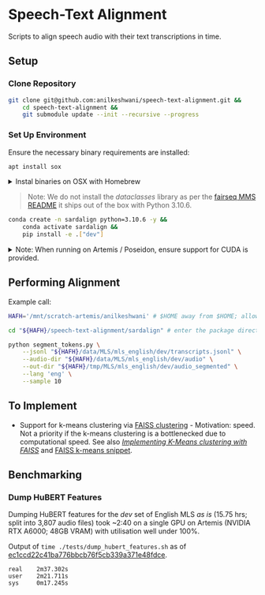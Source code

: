 # Speech-Text Alignment

Scripts to align speech audio with their text transcriptions in time. 

## Setup

### Clone Repository

```bash
git clone git@github.com:anilkeshwani/speech-text-alignment.git && 
    cd speech-text-alignment &&
    git submodule update --init --recursive --progress
```

### Set Up Environment

Ensure the necessary binary requirements are installed:

```bash
apt install sox
```

<details>
  <summary>Instal binaries on OSX with Homebrew</summary>
  
  ```bash
  brew install ffmpeg sox
  ```

</details>

> Note: We do not install the _dataclasses_ library as per the [fairseq MMS README](https://github.com/facebookresearch/fairseq/blob/bedb259bf34a9fc22073c13a1cee23192fa70ef3/examples/mms/data_prep/README.md) it ships out of the box with Python 3.10.6.

```bash
conda create -n sardalign python=3.10.6 -y &&
    conda activate sardalign &&
    pip install -e .["dev"]
```

<details>
  <summary>Note: When running on Artemis / Poseidon, ensure support for CUDA is provided.</summary>
  
  At the time of writing, NVIDIA / CUDA drivers were:
  - NVIDIA-SMI: 525.89.02
  - Driver Version: 525.89.02
  - CUDA Version: 12.0
  
</details>

## Performing Alignment

Example call:

```bash
HAFH='/mnt/scratch-artemis/anilkeshwani' # $HOME away from $HOME; allows flexible relative paths

cd "${HAFH}/speech-text-alignment/sardalign" # enter the package directory

python segment_tokens.py \
    --jsonl "${HAFH}/data/MLS/mls_english/dev/transcripts.jsonl" \
    --audio-dir "${HAFH}/data/MLS/mls_english/dev/audio" \
    --out-dir "${HAFH}/tmp/MLS/mls_english/dev/audio_segmented" \
    --lang 'eng' \
    --sample 10
```

## To Implement

- Support for k-means clustering via [FAISS clustering](https://github.com/facebookresearch/faiss/wiki/Faiss-building-blocks:-clustering,-PCA,-quantization) - Motivation: speed. Not a priority if the k-means clustering is a bottlenecked due to computational speed. See also [_Implementing K-Means clustering with FAISS_](https://www.kdnuggets.com/2021/01/k-means-faster-lower-error-scikit-learn.html) and [FAISS k-means snippet](/snippets/faiss_kmeans.py).

## Benchmarking

### Dump HuBERT Features

Dumping HuBERT features for the _dev_ set of English MLS _as is_ (15.75 hrs; split into 3,807 audio files) took ~2:40 on a single GPU on Artemis (NVIDIA RTX A6000; 48GB VRAM) with utilisation well under 100%.

Output of `time ./tests/dump_hubert_features.sh` as of [ec1ccd22c41ba776bbcb76f5cb339a371e48fdce](https://github.com/anilkeshwani/speech-text-alignment/tree/ec1ccd22c41ba776bbcb76f5cb339a371e48fdce).

```
real    2m37.302s
user    2m21.711s
sys     0m17.245s
```
